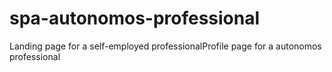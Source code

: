 # spa-autonomos-professional
Landing page for a self-employed professionalProfile page for a autonomos professional
